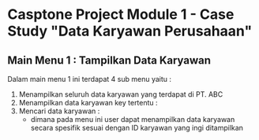 # Casptone Project  Module 1 - Case Study "Data Karyawan Perusahaan"

## Main Menu 1 : Tampilkan Data Karyawan
  Dalam main menu 1 ini terdapat 4 sub menu yaitu :
  1. Menampilkan seluruh data karyawan yang terdapat di PT. ABC
  2. Menampilkan data karyawan key tertentu :
  3. Mencari data karyawan :
     - dimana pada menu ini user dapat menampilkan data karyawan secara spesifik sesuai dengan ID  karyawan yang ingi
       ditampilkan


